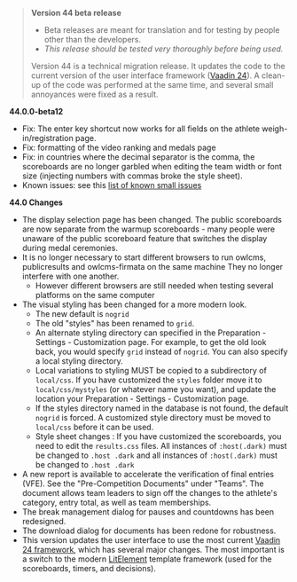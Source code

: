 > **Version 44 beta release**
>
> - Beta releases are meant for translation and for testing by people other than the developers.
> - *This release should be tested very thoroughly before being used.*
>
> Version 44 is a technical migration release.  It updates the code to the current version of the user interface framework ([Vaadin 24](http://vaadin.com)). A clean-up of the code was performed at the same time, and several small annoyances were fixed as a result.
>

**44.0.0-beta12**

- Fix: The enter key shortcut now works for all fields on the athlete weigh-in/registration page.
- Fix: formatting of the video ranking and medals page
- Fix: in countries where the decimal separator is the comma, the scoreboards are no longer garbled when editing the team width or font size (injecting numbers with commas broke the style sheet).
- Known issues: see this [list of known small issues](https://github.com/jflamy/owlcms4/issues/734)


**44.0 Changes**

- The display selection page has been changed.  The public scoreboards are now separate from the warmup scoreboards - many people were unaware of the public scoreboard feature that switches the display during medal ceremonies.
- It is no longer necessary to start different browsers to run owlcms, publicresults and owlcms-firmata on the same machine  They no longer interfere with one another.
  - However different browsers are still needed when testing several platforms on the same computer
- The visual styling has been changed for a more modern look. 
  - The new default is `nogrid`
  - The old "styles" has been renamed to `grid`. 
  - An alternate styling directory can specified in the Preparation - Settings - Customization page.  For example, to get the old look back, you would specify `grid` instead of `nogrid`.  You can also specify a local styling directory.
  - Local variations to styling MUST be copied to a subdirectory of `local/css`.  If you have customized the `styles` folder move it to `local/css/mystyles` (or whatever name you want), and update the location your Preparation - Settings - Customization page. 
  - If the styles directory named in the database is not found, the default  `nogrid`  is forced. A customized style directory must be moved to `local/css` before it can be used.
  - Style sheet changes :  If you have customized the scoreboards,  you need to edit the `results.css` files. All instances of `:host(.dark)` must be changed to `.host .dark`  and all instances of `:host(.dark)` must be changed to `.host .dark`  
- A new report is available to accelerate the verification of final entries (VFE).  See the "Pre-Competition Documents" under "Teams". The document allows team leaders to sign off the changes to the athlete's category, entry total, as well as team memberships.
- The break management dialog for pauses and countdowns has been redesigned.
- The download dialog for documents has been redone for robustness.
- This version updates the user interface to use the most current [Vaadin 24 framework](https://vaadin.com/), which has several major changes. The most important is a switch to the modern [LitElement](https://lit.dev/) template framework (used for the scoreboards, timers, and decisions).
